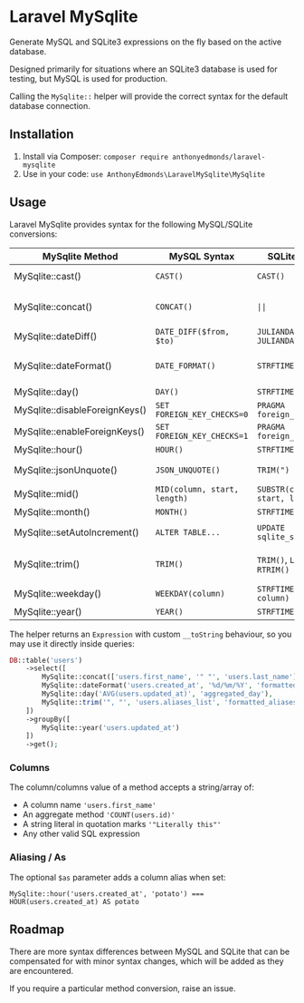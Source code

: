 # Laravel MySqlite

Generate MySQL and SQLite3 expressions on the fly based on the active database.

Designed primarily for situations where an SQLite3 database is used for testing, but MySQL is used for production.

Calling the `MySqlite::`  helper will provide the correct syntax for the default database connection.

## Installation

1. Install via Composer: `composer require anthonyedmonds/laravel-mysqlite`
2. Use in your code: `use AnthonyEdmonds\LaravelMySqlite\MySqlite`

## Usage

Laravel MySqlite provides syntax for the following MySQL/SQLite conversions:

| MySqlite Method                 | MySQL Syntax                 | SQLite Syntax                       | Notes                                                           |
|---------------------------------|------------------------------|-------------------------------------|-----------------------------------------------------------------|
| MySqlite::cast()                | `CAST()`                     | `CAST()`                            | Must be a value from `MySqlite::CASTS_MYSQL`                    |
| MySqlite::concat()              | `CONCAT()`                   | `\|\|`                              | Pass literal strings with quotation marks, such as `'"String"'` |
| MySqlite::dateDiff()            | `DATE_DIFF($from, $to)`      | `JULIANDAY($to) - JULIANDAY($from)` |                                                                 |
| MySqlite::dateFormat()          | `DATE_FORMAT()`              | `STRFTIME()`                        | Use date formats supported by both MySQL and SQLite             |
| MySqlite::day()                 | `DAY()`                      | `STRFTIME()`                        |                                                                 |
| MySqlite::disableForeignKeys()  | `SET FOREIGN_KEY_CHECKS=0`   | `PRAGMA foreign_keys = 0`           |                                                                 | 
| MySqlite::enableForeignKeys()   | `SET FOREIGN_KEY_CHECKS=1`   | `PRAGMA foreign_keys = 1`           |                                                                 |
| MySqlite::hour()                | `HOUR()`                     | `STRFTIME()`                        |                                                                 |
| MySqlite::jsonUnquote()         | `JSON_UNQUOTE()`             | `TRIM(")`                           | Performs a trim on qutoation marks                              |
| MySqlite::mid()                 | `MID(column, start, length)` | `SUBSTR(column, start, length)`     |                                                                 |
| MySqlite::month()               | `MONTH()`                    | `STRFTIME()`                        |                                                                 |
| MySqlite::setAutoIncrement()    | `ALTER TABLE...`             | `UPDATE sqlite_sequence...`         | Used as a standalone statement                                  |
| MySqlite::trim()                | `TRIM()`                     | `TRIM()`, `LTRIM()`, `RTRIM()`      | Pass literal strings with quotation marks, such as `'"String"'` |
| MySqlite::weekday()             | `WEEKDAY(column)`            | `STRFTIME(%u, column) - 1`          |                                                                 |
| MySqlite::year()                | `YEAR()`                     | `STRFTIME()`                        |                                                                 |

The helper returns an `Expression` with custom `__toString` behaviour, so you may use it directly inside queries:

```php
DB::table('users')
    ->select([
        MySqlite::concat(['users.first_name', '" "', 'users.last_name'], 'name'),
        MySqlite::dateFormat('users.created_at', '%d/%m/%Y', 'formatted_date'),
        MySqlite::day('AVG(users.updated_at)', 'aggregated_day'),
        MySqlite::trim('", "', 'users.aliases_list', 'formatted_aliases', MySqlite::TRIM_TRAILING),
    ])
    ->groupBy([
        MySqlite::year('users.updated_at')
    ])
    ->get();
```

### Columns
The column/columns value of a method accepts a string/array of:

* A column name `'users.first_name'`
* An aggregate method `'COUNT(users.id)'`
* A string literal in quotation marks `'"Literally this"'`
* Any other valid SQL expression

### Aliasing / As

The optional `$as` parameter adds a column alias when set:

`MySqlite::hour('users.created_at', 'potato') === HOUR(users.created_at) AS potato`

## Roadmap

There are more syntax differences between MySQL and SQLite that can be compensated for with minor syntax changes, which will be added as they are encountered.

If you require a particular method conversion, raise an issue.
